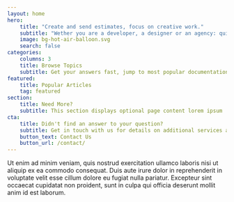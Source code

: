 ```yaml
---
layout: home
hero:
    title: "Create and send estimates, focus on creative work."
    subtitle: "Wether you are a developer, a designer or an agency: quickly craft detailed estimates, share them with your peers, win projects and focus on the creative work."
    image: bg-hot-air-balloon.svg
    search: false
categories:
    columns: 3
    title: Browse Topics
    subtitle: Get your answers fast, jump to most popular documentation content
featured:
    title: Popular Articles
    tag: featured
section:
    title: Need More?
    subtitle: This section displays optional page content lorem ipsum
cta:
    title: Didn't find an answer to your question?
    subtitle: Get in touch with us for details on additional services and custom work pricing
    button_text: Contact Us   
    button_url: /contact/  
---
```


Ut enim ad minim veniam, quis nostrud exercitation ullamco laboris nisi ut aliquip ex ea commodo consequat. Duis aute irure dolor in reprehenderit in voluptate velit esse cillum dolore eu fugiat nulla pariatur. Excepteur sint occaecat cupidatat non proident, sunt in culpa qui officia deserunt mollit anim id est laborum.
